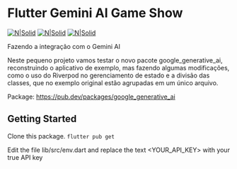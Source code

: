 # Flutter Gemini AI Game Show
[![N|Solid](https://img.shields.io/badge/Flutter-3.19.0-blue)](https://flutter.dev)  [![N|Solid](https://img.shields.io/badge/Dart-3.3.0-lightgrey)](https://dart.dev) [![N|Solid](https://img.shields.io/badge/DevTools-2.31.1-brightgreen)](https://dart.dev)

Fazendo a integração com o Gemini AI

Neste pequeno projeto vamos testar o novo pacote google_generative_ai, reconstruindo o aplicativo de exemplo, mas fazendo algumas modificações, como o uso do Riverpod no gerenciamento de estado e a divisão das classes, que no exemplo original estão agrupadas em um único arquivo.

Package: https://pub.dev/packages/google_generative_ai

## Getting Started

Clone this package.
`flutter pub get`

Edit the file lib/src/env.dart
and replace the text <YOUR_API_KEY> with your true API key
